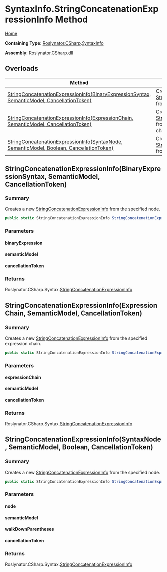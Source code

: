 <a name="_Top"></a>

# SyntaxInfo\.StringConcatenationExpressionInfo Method

[Home](../../../../README.md#_Top)

**Containing Type**: [Roslynator.CSharp](../../README.md#_Top)\.[SyntaxInfo](../README.md#_Top)

**Assembly**: Roslynator\.CSharp\.dll

## Overloads

| Method | Summary |
| ------ | ------- |
| [StringConcatenationExpressionInfo(BinaryExpressionSyntax, SemanticModel, CancellationToken)](#Roslynator_CSharp_SyntaxInfo_StringConcatenationExpressionInfo_Microsoft_CodeAnalysis_CSharp_Syntax_BinaryExpressionSyntax_Microsoft_CodeAnalysis_SemanticModel_System_Threading_CancellationToken_) | Creates a new [StringConcatenationExpressionInfo](../../Syntax/StringConcatenationExpressionInfo/README.md#_Top) from the specified node\. |
| [StringConcatenationExpressionInfo(ExpressionChain, SemanticModel, CancellationToken)](#Roslynator_CSharp_SyntaxInfo_StringConcatenationExpressionInfo_Roslynator_CSharp_ExpressionChain__Microsoft_CodeAnalysis_SemanticModel_System_Threading_CancellationToken_) | Creates a new [StringConcatenationExpressionInfo](../../Syntax/StringConcatenationExpressionInfo/README.md#_Top) from the specified expression chain\. |
| [StringConcatenationExpressionInfo(SyntaxNode, SemanticModel, Boolean, CancellationToken)](#Roslynator_CSharp_SyntaxInfo_StringConcatenationExpressionInfo_Microsoft_CodeAnalysis_SyntaxNode_Microsoft_CodeAnalysis_SemanticModel_System_Boolean_System_Threading_CancellationToken_) | Creates a new [StringConcatenationExpressionInfo](../../Syntax/StringConcatenationExpressionInfo/README.md#_Top) from the specified node\. |

## StringConcatenationExpressionInfo\(BinaryExpressionSyntax, SemanticModel, CancellationToken\) <a name="Roslynator_CSharp_SyntaxInfo_StringConcatenationExpressionInfo_Microsoft_CodeAnalysis_CSharp_Syntax_BinaryExpressionSyntax_Microsoft_CodeAnalysis_SemanticModel_System_Threading_CancellationToken_"></a>

### Summary

Creates a new [StringConcatenationExpressionInfo](../../Syntax/StringConcatenationExpressionInfo/README.md#_Top) from the specified node\.

```csharp
public static StringConcatenationExpressionInfo StringConcatenationExpressionInfo(BinaryExpressionSyntax binaryExpression, SemanticModel semanticModel, CancellationToken cancellationToken = default(CancellationToken))
```

### Parameters

#### binaryExpression

#### semanticModel

#### cancellationToken

### Returns

Roslynator\.CSharp\.Syntax\.[StringConcatenationExpressionInfo](../../Syntax/StringConcatenationExpressionInfo/README.md#_Top)

## StringConcatenationExpressionInfo\(ExpressionChain, SemanticModel, CancellationToken\) <a name="Roslynator_CSharp_SyntaxInfo_StringConcatenationExpressionInfo_Roslynator_CSharp_ExpressionChain__Microsoft_CodeAnalysis_SemanticModel_System_Threading_CancellationToken_"></a>

### Summary

Creates a new [StringConcatenationExpressionInfo](../../Syntax/StringConcatenationExpressionInfo/README.md#_Top) from the specified expression chain\.

```csharp
public static StringConcatenationExpressionInfo StringConcatenationExpressionInfo(in ExpressionChain expressionChain, SemanticModel semanticModel, CancellationToken cancellationToken = default(CancellationToken))
```

### Parameters

#### expressionChain

#### semanticModel

#### cancellationToken

### Returns

Roslynator\.CSharp\.Syntax\.[StringConcatenationExpressionInfo](../../Syntax/StringConcatenationExpressionInfo/README.md#_Top)

## StringConcatenationExpressionInfo\(SyntaxNode, SemanticModel, Boolean, CancellationToken\) <a name="Roslynator_CSharp_SyntaxInfo_StringConcatenationExpressionInfo_Microsoft_CodeAnalysis_SyntaxNode_Microsoft_CodeAnalysis_SemanticModel_System_Boolean_System_Threading_CancellationToken_"></a>

### Summary

Creates a new [StringConcatenationExpressionInfo](../../Syntax/StringConcatenationExpressionInfo/README.md#_Top) from the specified node\.

```csharp
public static StringConcatenationExpressionInfo StringConcatenationExpressionInfo(SyntaxNode node, SemanticModel semanticModel, bool walkDownParentheses = true, CancellationToken cancellationToken = default(CancellationToken))
```

### Parameters

#### node

#### semanticModel

#### walkDownParentheses

#### cancellationToken

### Returns

Roslynator\.CSharp\.Syntax\.[StringConcatenationExpressionInfo](../../Syntax/StringConcatenationExpressionInfo/README.md#_Top)

